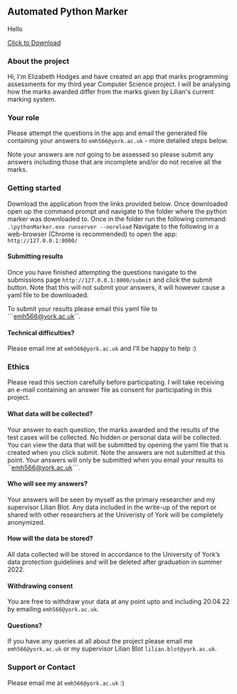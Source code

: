 ## Automated Python Marker

Hello

<a href="pythonMarker.exe" download>Click to Download</a>

### About the project

Hi, I'm Elizabeth Hodges and have created an app that marks programming assessments for my third year Computer Science project. I will be analysing how the marks awarded differ from the marks given by Lilian's current marking system.

### Your role
Please attempt the questions in the app and email the generated file containing your answers to ```emh566@york.ac.uk``` - more detailed steps below. 

Note your answers are *not* going to be assessed so please submit any answers including those that are incomplete and/or do not receive all the marks.

### Getting started

Download the application from the links provided below. Once downloaded open up the command prompt and navigate to the folder where the python marker was downloaded to. Once in the folder run the following command:
```.\pythonMarker.exe runserver --noreload```
Navigate to the following in a web-browser (Chrome is recommended) to open the app:
```http://127.0.0.1:8000/```

#### Submitting results
Once you have finished attempting the questions navigate to the submissions page ```http://127.0.0.1:8000/submit``` and click the submit button. Note that this will not submit your answers, it will however cause a yaml file to be downloaded. 

To submit your results please email this yaml file to ```emh566@york.ac.uk``.

#### Technical difficulties?
Please email me at ```emh566@york.ac.uk``` and I'll be happy to help :)

### Ethics
Please read this section carefully before participating. I will take receiving an e-mail containing an answer file as consent for participating in this project. 

#### What data will be collected?
Your answer to each question, the marks awarded and the results of the test cases will be collected. No hidden or personal data will be collected. You can view the data that will be submitted by opening the yaml file that is created when you click submit. Note the answers are not submitted at this point. Your answers will only be submitted when you email your results to ``emh566@york.ac.uk```.

#### Who will see my answers?
Your answers will be seen by myself as the primary researcher and my supervisor Lilian Blot. Any data included in the write-up of the report or shared with other researchers at the Univeristy of York will be completely anonymized.

#### How will the data be stored?
All data collected will be stored in accordance to the University of York’s data protection guidelines and will be deleted after graduation in summer 2022.

#### Withdrawing consent
You are free to withdraw your data at any point upto and including 20.04.22 by emailing ```emh566@york.ac.uk```. 

#### Questions?
If you have any queries at all about the project please email me ```emh566@york.ac.uk``` or my supervisor Lilian Blot ```lilian.blot@york.ac.uk```.


### Support or Contact
Please email me at ```emh566@york.ac.uk``` :)
